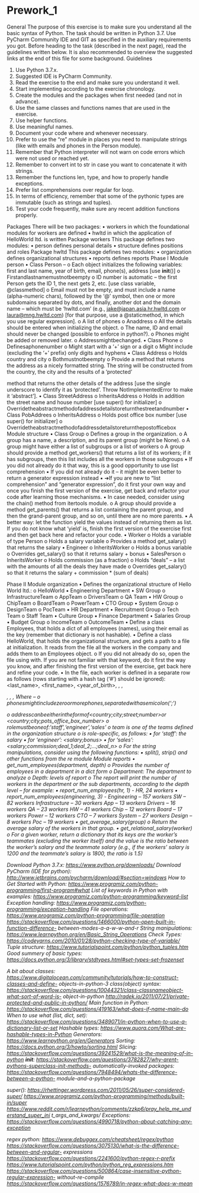 # Prework_1
General
The purpose of this exercise is to make sure you understand all the basic syntax of Python.
The task should be written in Python 3.7.
Use PyCharm Community IDE and GIT as specified in the auxiliary requirements you got.
Before heading to the task (described in the next page), read the guidelines written below.
It is also recommended to overview the suggested links at the end of this file for some background.
Guidelines
1. Use Python 3.7.x.
2. Suggested IDE is PyCharm Community.
3. Read the exercise to the end and make sure you understand it well.
4. Start implementing according to the exercise chronology.
5. Create the modules and the packages when first needed (and not in advance).
6. Use the same classes and functions names that are used in the exercise.
7. Use helper functions.
8. Use meaningful names.
9. Document your code where and whenever necessary.
10. Prefer to use the “re” module in places you need to manipulate strings (like with emails and
phones in the Person module).
11. Remember that Python interpreter will not warn on code errors which were not used or
reached yet.
12. Remember to convert int to str in case you want to concatenate it with strings.
13. Remember the functions len, type, and how to properly handle exceptions.
14. Prefer list comprehensions over regular for loop.
15. In terms of efficiency, remember that some of the pythonic types are immutable (such as
strings and tuples).
16. Test your code frequently, make sure any recent addition functions properly.
 
Packages
There will be two packages:
• workers in which the foundational modules for workers are defined
• hwltd in which the application of HelloWorld ltd. is written Package workers
This package defines two modules:
• person defines personal details
• structure defines positions and roles Package hwltd
This package defines two modules:
• organization defines organizational structures
• reports defines reports Phase I
Module person
• Class Person –
o Each object initializes the following variables: first and last name, year of birth,
email, phone(s), address [use __init__()]
o Firstandlastnamemustnotbeempty
o ID number is automatic – the first Person gets the ID 1, the next gets 2, etc. [use
class variable, @classmethod]
o Email must not be empty, and must include a name (alpha-numeric chars), followed by the ‘@’ symbol, then one or more subdomains separated by dots, and finally, another dot and the domain name – which must be ‘hwltd.com’ (e.g., jake@japan.asia.hr.hwltd.com or laura@mng.hwltd.com) [for that purpose, use a @staticmethod, in which you use regular expression].
o A list of phones
o Anaddress
o All the details should be entered when initializing the object.
o The name, ID and email should never be changed (possible to enforce in python?). o Phones might be added or removed later.
o Addressmightbechanged.
• Class Phone
o Definesaphonenumber
o Might start with a ‘+’ sign or a digit
o Might include (excluding the ‘+’ prefix) only digits and hyphens • Class Address
o Holds country and city
o Bothmustnotbeempty
o Provide a method that returns the address as a nicely formatted string. The string
will be constructed from the country, the city and the results of a ‘protected’
  
method that returns the other details of the address [use the single underscore to
identify it as ‘protected’. Throw NotImplementedError to make it ‘abstract’].
• Class StreetAddress
o InheritsAddress
o Holds in addition the street name and house number [use super() for initializer]
o Overridetheabstractmethodofaddressdetailstoreturnthestreetandnumber • Class PobAddrees
o InheritsAddress
o Holds post office box number [use super() for initializer]
o Overridetheabstractmethodofaddressdetailstoreturnthepostofficebox
Module structure
• Class Group
o Defines a group in the organization.
o A group has a name, a description, and its parent group (might be None).
o A group might have either a list of subgroups or a list of workers
o A group should provide a method get_workers() that returns a list of its workers; if it
has subgroups, then this list includes all the workers in those subgroups
▪ If you did not already do it that way, this is a good opportunity to use list
comprehension
▪ If you did not already do it – it might be even better to return a generator
expression instead
▪ ➔If you are new to “list comprehension” and “generator expression”, do it
first your own way and once you finish the first version of the exercise, get
back and refactor your code after learning those mechanisms.
▪ In case needed, consider using the chain() method from itertools module.
o A group should provide a method get_parents() that returns a list containing the parent group, and then the grand-parent group, and so on, until there are no more parents.
▪ A better way: let the function yield the values instead of returning them as list. If you do not know what ‘yield’ is, finish the first version of the exercise first and then get back here and refactor your code.
• Worker
o Holds a variable of type Person
o Holds a salary variable
o Provides a method get_salary() that returns the salary
• Engineer
o InheritsWorker
o Holds a bonus variable
o Overrides get_salary() so that it returns salary + bonus • SalesPerson
o InheritsWorker
o Holds commission (as a fraction)
o Holds “deals” – a list with the amounts of all the deals they have made
o Overrides get_salary() so that it returns the salary + commission * (sum of deals)

Phase II
Module organization
• Defines the organizational structure of Hello World ltd.: o HelloWorld
▪ Engineering Department • SW Group
o InfrastructureTeam o AppTeam
o DriversTeam
o QA Team
• HW Group
o ChipTeam
o BoardTeam
o PowerTeam
• CTO Group
• System Group
o DesignTeam
o PocTeam ▪ HR Department
• Recruitment Group o Tech Team o Staff Team
• Culture Group ▪ Finance Department
• Salaries Group
• Budget Group
o IncomeTeam o OutcomeTeam
• Define a class Employees, that holds a dict of all employees (names), using their email as the key (remember that dictionary is not hashable).
• Define a class HelloWorld, that holds the organizational structure, and gets a path to a file at initialization. It reads from the file all the workers in the company and adds them to an Employees object.
o If you did not already do so, open the file using with. If you are not familiar with that keyword, do it first the way you know, and after finishing the first version of the exercise, get back here and refine your code.
• In the file, each worker is defined in a separate row as follows (rows starting with a hash tag (‘#’) should be ignored):
<last_name>, <first_name>, <year_of_birth>, <email>, <phones>, <address>, <team>, <role>, <data>
Where –
o phonesmightincludezeroormorephones,separatedwithasemicolon(‘;’)

o addresscanbeeitherintheformof<country;city;street;number>or <country;city;pots_office_box_number>
o rolemustbeoneof:‘staff’,‘engineer’,‘sales’
o team is one of the teams defined in the organization structure o <data> is role-specific, as follows:
▪ for ‘staff’: the salary
▪ for ‘engineer’: <salary;bonus>
▪ for ‘sales’: <salary;commission;deal_1;deal_2;...;deal_n>
o For the string manipulations, consider using the following functions: ▪ split(), strip() and other functions from the re module
Module reports
• get_num_employees(department, depth)
o Provides the number of employees in a department in a dict form
o Department: The department to analyze
o Depth: levels of report
o The report will print the number of workers in the department or the sub
departments, according to the depth level – for example: ▪ report_num_employees(hr, 1) -
HR, 24 workers
▪ report_num_employees(engineering, 3) -
Engineering – 157 workers SW – 82 workers
Infrastructure – 30 workers App – 13 workers
Drivers – 16 workers
QA – 23 workers
HW – 41 workers Chip – 12 workers Board – 17 workers Power – 12 workers
CTO – 7 workers System – 27 workers
Design – 8 workers
Poc – 19 workers • get_average_salary(group)
o Return the average salary of the workers in that group. • get_relational_salary(worker)
o For a given worker, return a dictionary that its keys are the worker’s teammates (excluding the worker itself) and the value is the ratio between the worker’s salary and the teammate salary (e.g., if the workers’ salary is 1200 and the teammate’s salary is 1800, the ratio is 1.5)
 
 Download Python 3.7.x:
https://www.python.org/downloads/
Download PyCharm (IDE for python):
http://www.jetbrains.com/pycharm/download/#section=windows
How to Get Started with Python:
      https://www.programiz.com/python-programming/first-program#what
List of keywords in Python with examples:
https://www.programiz.com/python-programming/keyword-list
Exception handling:
https://www.programiz.com/python-programming/exception-handling
File operations:
https://www.programiz.com/python-programming/file-operation
https://stackoverflow.com/questions/1466000/python-open-built-in-function-difference- between-modes-a-a-w-w-and-r
String manipulations:
https://www.learnpython.org/en/Basic_String_Operations
            Check Types:
https://codeyarns.com/2010/01/28/python-checking-type-of-variable/
Tuple structure:
https://www.tutorialspoint.com/python/python_tuples.htm
Good summery of basic types:
https://docs.python.org/3/library/stdtypes.html#set-types-set-frozenset
      
 A bit about classes:
https://www.digitalocean.com/community/tutorials/how-to-construct-classes-and-define- objects-in-python-3
class(object) syntax:
https://stackoverflow.com/questions/10044321/class-classnameobject-what-sort-of-word-is- object-in-python
http://radek.io/2011/07/21/private-protected-and-public-in-python/
        Main function in Python:
https://stackoverflow.com/questions/419163/what-does-if-name-main-do
When to use what (list, dict, set):
https://stackoverflow.com/questions/3489071/in-python-when-to-use-a-dictionary-list-or-set
Hashable types:
https://www.quora.com/What-are-hashable-types-in-Python
Generators:
https://www.learnpython.org/en/Generators
Sorting:
https://docs.python.org/3/howto/sorting.html
           Slicing:
https://stackoverflow.com/questions/39241529/what-is-the-meaning-of-in-python
__init__:
https://stackoverflow.com/questions/3782827/why-arent-pythons-superclass-init-methods- automatically-invoked
packages:
https://stackoverflow.com/questions/7948494/whats-the-difference-between-a-python- module-and-a-python-package
        
super():
https://rhettinger.wordpress.com/2011/05/26/super-considered-super/ https://www.programiz.com/python-programming/methods/built-in/super
https://www.reddit.com/r/learnpython/comments/zzkp6/pray_help_me_understand_super_ini t_args_and_kwargs/
Exceptions:
https://stackoverflow.com/questions/4990718/python-about-catching-any-exception
       
regex python:
https://www.debuggex.com/cheatsheet/regex/python
https://stackoverflow.com/questions/3075130/what-is-the-difference-between-and-regular- expressions
https://stackoverflow.com/questions/2241600/python-regex-r-prefix https://www.tutorialspoint.com/python/python_reg_expressions.htm
https://stackoverflow.com/questions/500864/case-insensitive-python-regular-expression- without-re-compile
https://stackoverflow.com/questions/1576789/in-regex-what-does-w-mean
